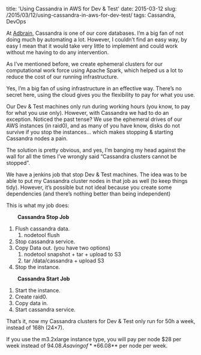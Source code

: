 title: 'Using Cassandra in AWS for Dev & Test'
date: 2015-03-12
slug: /2015/03/12/using-cassandra-in-aws-for-dev-test/
tags: Cassandra, DevOps

At [Adbrain][1], Cassandra is one of our core databases. I&#8217;m a big fan of not doing much by automating a lot. However, I couldn&#8217;t find an easy way, by easy I mean that it would take very little to implement and could work without me having to do any intervention.

As I&#8217;ve mentioned before, we create ephemeral clusters for our computational work force using Apache Spark, which helped us a lot to reduce the cost of our running infrastructure.

Yes, I&#8217;m a big fan of using infrastructure in an effective way. There&#8217;s no secret here, using the cloud gives you the flexibility to pay for what you use.

Our Dev & Test machines only run during working hours (you know, to pay for what you use only). However, with Cassandra we had to do an exception. Noticed the past tense? We use the ephemeral drives of our AWS instances (in raid0), and as many of you have know, disks do not survive if you stop the instances&#8230; which makes stopping & starting Cassandra nodes a pain.

The solution is pretty obvious, and yes, I&#8217;m banging my head against the wall for all the times I&#8217;ve wrongly said &#8220;Cassandra clusters cannot be stopped&#8221;.

We have a jenkins job that stop Dev & Test machines. The idea was to be able to put my Cassandra cluster nodes in that job as well (to keep things tidy). However, it&#8217;s possible but not ideal because you create some dependencies (and there&#8217;s nothing better than being independent)

This is what my job does:

<p style="padding-left: 30px;">
  <strong>Cassandra Stop Job</strong>
</p>

  1. Flush cassandra data.
      1. nodetool flush
  2. Stop cassandra service.
  3. Copy Data out. (you have two options)
      1. nodetool snapshot + tar + upload to S3
      2. tar /data/cassandra + upload S3
  4. Stop the instance.

<p style="padding-left: 30px;">
  <strong>Cassandra Start Job</strong>
</p>

  1. Start the instance.
  2. Create raid0.
  3. Copy data in.
  4. Start cassandra service.

That&#8217;s it, now my Cassandra clusters for Dev & Test only run for 50h a week, instead of 168h (24&#215;7).

If you use the m3.2xlarge instance type, you will pay per node $28 per week instead of $94.08. A saving of **$66.08** per node per week.

 [1]: http://www.adbrain.com/
